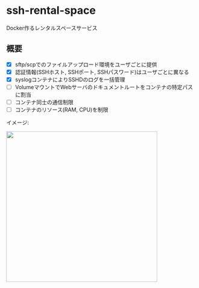 # ssh-rental-space

Docker作るレンタルスペースサービス

## 概要

- [x] sftp/scpでのファイルアップロード環境をユーザごとに提供
- [x] 認証情報(SSHホスト, SSHポート, SSHパスワード)はユーザごとに異なる
- [x] syslogコンテナによりSSHDのログを一括管理
- [ ] VolumeマウントでWebサーバのドキュメントルートをコンテナの特定パスに割当
- [ ] コンテナ同士の通信制限
- [ ] コンテナのリソース(RAM, CPU)を制限

イメージ: 

<img src="https://i.imgur.com/I83bTc8.png" width="400">
